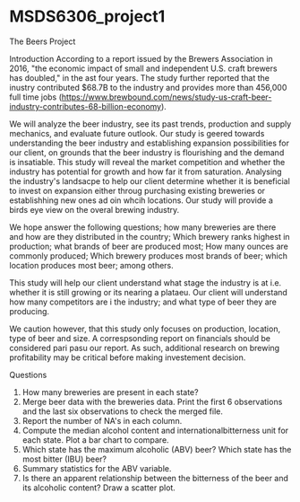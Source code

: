# MSDS6306_project1
The Beers Project

Introduction
According to a report issued by the Brewers Association in 2016, "the economic impact of small and independent U.S. craft brewers has doubled," in the ast four years. The study further reported that the inustry contributed $68.7B to the industry and provides more than 456,000 full time jobs (https://www.brewbound.com/news/study-us-craft-beer-industry-contributes-68-billion-economy).

We will analyze the beer industry, see its past trends, production and supply mechanics, and evaluate future outlook. Our study is geered towards understanding the beer industry and establishing expansion possibilities for our client, on grounds that the beer industry is flourishing and the demand is insatiable. This study will reveal the market competition and whether the industry has potential  for growth and how far it from saturation. Analysing the industry's landsacpe to help our client determine whether it is beneficial to invest  on expansion either throug purchasing existing breweries or establishhing new ones ad oin whcih locations.
Our study will provide a birds eye view on the overal brewing industry.

We hope answer the following questions; how many breweries are there and how are they distributed in the country; Which brewery ranks highest in production; what brands of beer are produced most; How many ounces are commonly produced; Which brewery produces most brands of beer; which location produces most beer; among others.

This study will help our client understand what stage the industry is at i.e. whether it is still growing or its nearing a plataeu. Our client will understand how many competitors are i the industry; and what type of beer they are producing.

We caution however, that this study only focuses on production, location, type of beer and size. A correspsonding report on financials should be considered pari pasu our report. As such, additional research  on brewing profitability may be critical before making investement decision.

Questions

1. How many breweries are present in each state?
2. Merge beer data with the breweries data. Print the first 6 observations and the last six observations to check the merged file.
3. Report the number of NA's in each column.
4. Compute the median alcohol content and internationalbitterness unit for each state. Plot a bar chart to compare.
5. Which state has the maximum alcoholic (ABV) beer? Which state has the most bitter (IBU) beer?
6. Summary statistics for the ABV variable.
7. Is there an apparent relationship between the bitterness of the beer and its alcoholic content? Draw a scatter plot.
